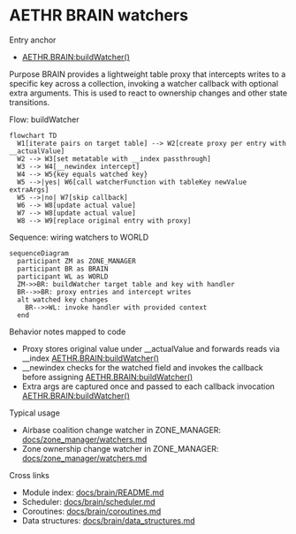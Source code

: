 # AETHR BRAIN watchers

Entry anchor
- [AETHR.BRAIN:buildWatcher()](../../dev/BRAIN.lua:242)

Purpose
BRAIN provides a lightweight table proxy that intercepts writes to a specific key across a collection, invoking a watcher callback with optional extra arguments. This is used to react to ownership changes and other state transitions.

Flow: buildWatcher

```mermaid
flowchart TD
  W1[iterate pairs on target table] --> W2[create proxy per entry with __actualValue]
  W2 --> W3[set metatable with __index passthrough]
  W3 --> W4[__newindex intercept]
  W4 --> W5{key equals watched key}
  W5 -->|yes| W6[call watcherFunction with tableKey newValue extraArgs]
  W5 -->|no| W7[skip callback]
  W6 --> W8[update actual value]
  W7 --> W8[update actual value]
  W8 --> W9[replace original entry with proxy]
```

Sequence: wiring watchers to WORLD

```mermaid
sequenceDiagram
  participant ZM as ZONE_MANAGER
  participant BR as BRAIN
  participant WL as WORLD
  ZM->>BR: buildWatcher target table and key with handler
  BR-->>BR: proxy entries and intercept writes
  alt watched key changes
    BR-->>WL: invoke handler with provided context
  end
```

Behavior notes mapped to code
- Proxy stores original value under __actualValue and forwards reads via __index [AETHR.BRAIN:buildWatcher()](../../dev/BRAIN.lua:250)
- __newindex checks for the watched field and invokes the callback before assigning [AETHR.BRAIN:buildWatcher()](../../dev/BRAIN.lua:255)
- Extra args are captured once and passed to each callback invocation [AETHR.BRAIN:buildWatcher()](../../dev/BRAIN.lua:243)

Typical usage
- Airbase coalition change watcher in ZONE_MANAGER: [docs/zone_manager/watchers.md](docs/zone_manager/watchers.md)
- Zone ownership change watcher in ZONE_MANAGER: [docs/zone_manager/watchers.md](docs/zone_manager/watchers.md)

Cross links
- Module index: [docs/brain/README.md](docs/brain/README.md)
- Scheduler: [docs/brain/scheduler.md](docs/brain/scheduler.md)
- Coroutines: [docs/brain/coroutines.md](docs/brain/coroutines.md)
- Data structures: [docs/brain/data_structures.md](docs/brain/data_structures.md)